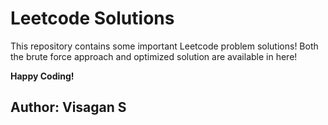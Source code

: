 # Leetcode Solutions

This repository contains some important Leetcode problem solutions! Both the brute force approach and optimized solution are available in here!

**Happy Coding!**

## Author: Visagan S
